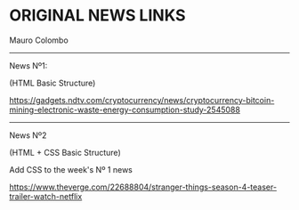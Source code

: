 # ORIGINAL NEWS LINKS

Mauro Colombo

---

 News Nº1:

 (HTML Basic Structure)

<https://gadgets.ndtv.com/cryptocurrency/news/cryptocurrency-bitcoin-mining-electronic-waste-energy-consumption-study-2545088>

---

News Nº2

(HTML + CSS Basic Structure)

Add CSS to the week's Nº 1 news

<https://www.theverge.com/22688804/stranger-things-season-4-teaser-trailer-watch-netflix>